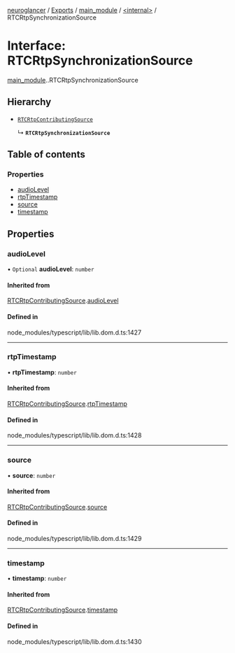 [neuroglancer](../README.md) / [Exports](../modules.md) / [main\_module](../modules/main_module.md) / [<internal\>](../modules/main_module._internal_.md) / RTCRtpSynchronizationSource

# Interface: RTCRtpSynchronizationSource

[main_module](../modules/main_module.md).[<internal>](../modules/main_module._internal_.md).RTCRtpSynchronizationSource

## Hierarchy

- [`RTCRtpContributingSource`](main_module._internal_.RTCRtpContributingSource.md)

  ↳ **`RTCRtpSynchronizationSource`**

## Table of contents

### Properties

- [audioLevel](main_module._internal_.RTCRtpSynchronizationSource.md#audiolevel)
- [rtpTimestamp](main_module._internal_.RTCRtpSynchronizationSource.md#rtptimestamp)
- [source](main_module._internal_.RTCRtpSynchronizationSource.md#source)
- [timestamp](main_module._internal_.RTCRtpSynchronizationSource.md#timestamp)

## Properties

### audioLevel

• `Optional` **audioLevel**: `number`

#### Inherited from

[RTCRtpContributingSource](main_module._internal_.RTCRtpContributingSource.md).[audioLevel](main_module._internal_.RTCRtpContributingSource.md#audiolevel)

#### Defined in

node_modules/typescript/lib/lib.dom.d.ts:1427

___

### rtpTimestamp

• **rtpTimestamp**: `number`

#### Inherited from

[RTCRtpContributingSource](main_module._internal_.RTCRtpContributingSource.md).[rtpTimestamp](main_module._internal_.RTCRtpContributingSource.md#rtptimestamp)

#### Defined in

node_modules/typescript/lib/lib.dom.d.ts:1428

___

### source

• **source**: `number`

#### Inherited from

[RTCRtpContributingSource](main_module._internal_.RTCRtpContributingSource.md).[source](main_module._internal_.RTCRtpContributingSource.md#source)

#### Defined in

node_modules/typescript/lib/lib.dom.d.ts:1429

___

### timestamp

• **timestamp**: `number`

#### Inherited from

[RTCRtpContributingSource](main_module._internal_.RTCRtpContributingSource.md).[timestamp](main_module._internal_.RTCRtpContributingSource.md#timestamp)

#### Defined in

node_modules/typescript/lib/lib.dom.d.ts:1430
